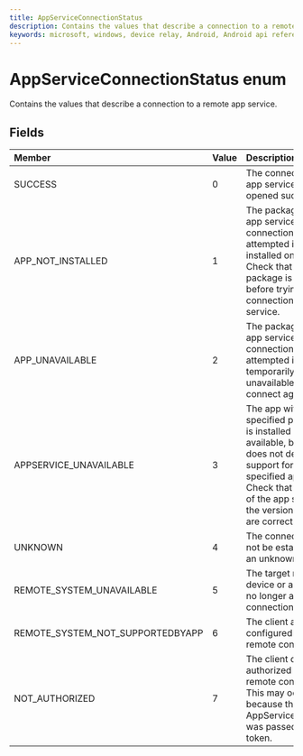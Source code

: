 ```yaml
---
title: AppServiceConnectionStatus 
description: Contains the values that describe a connection to a remote app service.
keywords: microsoft, windows, device relay, Android, Android api reference
---
```


# AppServiceConnectionStatus enum
Contains the values that describe a connection to a remote app service.

## Fields

|Member   |Value   |Description   |
|:--------|:-------|:-------------|
|SUCCESS|0|The connection to the app service was opened successfully.|
|APP_NOT_INSTALLED |1 |The package for the app service to which a connection was attempted is not installed on the device. Check that the package is installed before trying to open a connection to the app service. |
|APP_UNAVAILABLE |2 |The package for the app service to which a connection was attempted is temporarily unavailable. Try to connect again later. |
|APPSERVICE_UNAVAILABLE |3 |The app with the specified package ID is installed and available, but the app does not declare support for the specified app service. Check that the name of the app service and the version of the app are correct. |
|UNKNOWN|4 |The connection could not be established for an unknown reason.|
|REMOTE_SYSTEM_UNAVAILABLE |5 |The target remote device or application is no longer available for connection.|
|REMOTE_SYSTEM_NOT_SUPPORTEDBYAPP |6 |The client app is not configured to support remote connectivity. |
|NOT_AUTHORIZED |7 |The client device is not authorized to support remote connectivity. This may occur because the AppServiceConnection was passed an invalid token. |

